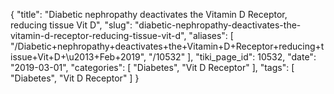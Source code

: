 {
    "title": "Diabetic nephropathy deactivates the Vitamin D Receptor, reducing tissue Vit D",
    "slug": "diabetic-nephropathy-deactivates-the-vitamin-d-receptor-reducing-tissue-vit-d",
    "aliases": [
        "/Diabetic+nephropathy+deactivates+the+Vitamin+D+Receptor+reducing+tissue+Vit+D+\u2013+Feb+2019",
        "/10532"
    ],
    "tiki_page_id": 10532,
    "date": "2019-03-01",
    "categories": [
        "Diabetes",
        "Vit D Receptor"
    ],
    "tags": [
        "Diabetes",
        "Vit D Receptor"
    ]
}